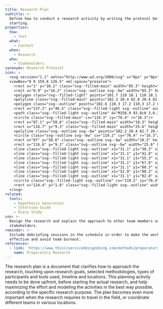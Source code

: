```yaml
---
title: Research Plan
subtitle: >-
  Define how to conduct a research activity by writing the protocol before
  starting.
properties:
  how:
    - Text
  what:
    - Context
  when:
    - Research
  who:
    - Stakeholders
synonyms: Research Protocol
icon: >
  <svg version="1.1" xmlns="http://www.w3.org/2000/svg" x="0px" y="0px"
  viewBox="0 0 159.8 126.5" xml:space="preserve">
    <rect x="1" y="16.2" class="svg--filled-main" width="85.3" height="109.4"/>
    <rect x="0.9" y="16.2" class="svg--outline svg--bw" width="85.3" height="109.4"/>
    <polygon class="svg--filled-light" points="101.7 110 18.1 110 18.1 1.8 82.2 1.8 101.7 20.9 "/>
    <polyline class="svg--filled-main" points="102.3 20.4 82.8 20.4 82.8 0.9 "/>
    <polygon class="svg--outline" points="102.6 110.3 17.2 110.3 17.2 0.9 82.7 0.9 102.6 20.4 "/>
    <rect x="137.2" y="46.5" class="svg--filled-light svg--outline" width="11.9" height="8.3"/>
    <path class="svg--filled-light svg--outline" d="M158.9 93.8c0 3.6-3 6.6-6.6 6.6H86.1c-3.6 0-6.6-3-6.6-6.6V59.1c0-3.6 3-6.6 6.6-6.6h66.2c3.6 0 6.6 3 6.6 6.6V93.8z"/>
    <circle class="svg--filled-main" cx="119.3" cy="76.4" r="16.3"/>
    <rect x="87.1" y="58.6" class="svg--filled-main" width="10.3" height="8.3"/>
    <rect x="116.7" y="9.3" class="svg--filled-main" width="25.6" height="25.6"/>
    <polyline class="svg--outline svg--bw" points="102.2 20.4 82.7 20.4 82.7 0.9 "/>
    <circle class="svg--outline svg--bw" cx="119.2" cy="76.4" r="16.3"/>
    <rect x="87" y="58.6" class="svg--outline svg--bw" width="10.3" height="8.3"/>
    <rect x="116.6" y="9.3" class="svg--outline svg--bw" width="25.6" height="25.6"/>
    <line class="svg--filled-light svg--outline" x1="31.1" y1="30.3" x2="49.3" y2="30.3"/>
    <line class="svg--filled-light svg--outline" x1="31.1" y1="42.8" x2="87.4" y2="42.8"/>
    <line class="svg--filled-light svg--outline" x1="31.1" y1="55.3" x2="69.5" y2="55.3"/>
    <line class="svg--filled-light svg--outline" x1="31.1" y1="67.8" x2="68.6" y2="67.8"/>
    <line class="svg--filled-light svg--outline" x1="31.1" y1="80.3" x2="47.2" y2="80.3"/>
    <line class="svg--filled-light svg--outline" x1="52.9" y1="80.3" x2="68.6" y2="80.3"/>
    <line class="svg--filled-light svg--outline" x1="31.1" y1="92.8" x2="68.6" y2="92.8"/>
    <circle class="svg--filled-light svg--outline" cx="119.2" cy="76.4" r="8.9"/>
    <rect x="124.4" y="1.8" class="svg--filled-light svg--outline" width="25.6" height="25.6"/>
  </svg>
related:
  tools:
    - Hypothesis Generation
    - Interview Guide
    - Diary Study
use: >-
  Design the research and explain the approach to other team members or
  stakeholders.
reminder: >-
  Include debriefing sessions in the schedule in order to make the work
  effective and avoid team burnout.
references:
  - link: 'https://www.thisisservicedesigndoing.com/methods/preparatory-research'
    name: Preparatory Research
---
```

The research plan is a document that clarifies how to approach the research, touching upon research goals, selected methodologies, types of participants and tools used, timeline and locations. This planning activity needs to be done upfront, before starting the actual research, and help maximizing the effort and modeling the activities in the best way possible, according to the specific research purpose. The plan becomes even more important when the research requires to travel in the field, or coordinate different teams in various locations.

